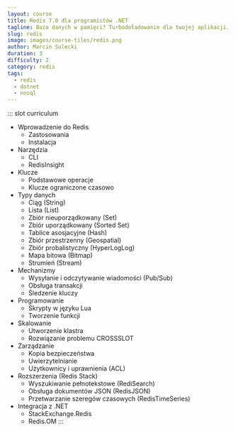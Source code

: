```yaml
---
layout: course
title: Redis 7.0 dla programistów .NET
tagline: Baza danych w pamięci? Turbodoładowanie dla twojej aplikacji.
slug: redis
image: images/course-tiles/redis.png
author: Marcin Sulecki
duration: 3
difficulty: 2
category: redis
tags:
  - redis
  - dotnet
  - nosql
---
```


::: slot curriculum
* Wprowadzenie do Redis
	* Zastosowania
	* Instalacja
* Narzędzia
	* CLI
	* RedisInsight
* Klucze
	* Podstawowe operacje
	* Klucze ograniczone czasowo
* Typy danych
	* Ciąg (String)
	* Lista (List)
	* Zbiór nieuporządkowany (Set)
	* Zbiór uporządkowany (Sorted Set)
	* Tablice asosjacyjne (Hash)
	* Zbiór przestrzenny (Geospatial)
	* Zbiór probalistyczny (HyperLogLog)
	* Mapa bitowa (Bitmap)
	* Strumień (Stream)
* Mechanizmy
	* Wysyłanie i odczytywanie wiadomości (Pub/Sub)
	* Obsługa transakcji
	* Śledzenie kluczy
* Programowanie
	* Skrypty w języku Lua
	* Tworzenie funkcji
* Skalowanie 
	* Utworzenie klastra
	* Rozwiązanie problemu CROSSSLOT
* Zarządzanie
	* Kopia bezpieczeństwa
	* Uwierzytelnianie
	* Użytkownicy i uprawnienia (ACL)
* Rozszerzenia (Redis Stack)
	* Wyszukiwanie pełnotekstowe (RediSearch)
	* Obsługa dokumentów JSON (RedisJSON)
	* Przetwarzanie szeregów czasowych (RedisTimeSeries)
* Integracja z .NET
	* StackExchange.Redis
	* Redis.OM
:::

